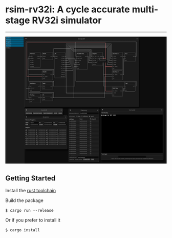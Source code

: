 # rsim-rv32i: A cycle accurate multi-stage RV32i simulator
---
![](./figures/intro.png)

## Getting Started
Install the [rust toolchain](https://rustup.rs/)

Build the package
```
$ cargo run --release
```
Or if you prefer to install it
```
$ cargo install
```